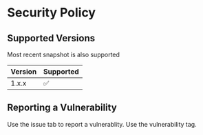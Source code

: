 # Security Policy

## Supported Versions
Most recent snapshot is also supported

| Version | Supported          |
| ------- | ------------------ |
| 1.x.x   | :white_check_mark: |

## Reporting a Vulnerability

Use the issue tab to report a vulnerablity. Use the vulnerability tag.
